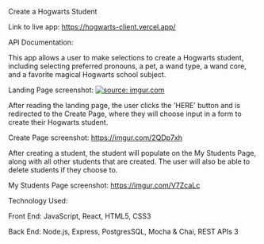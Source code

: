 Create a Hogwarts Student

Link to live app: https://hogwarts-client.vercel.app/

API Documentation:

This app allows a user to make selections to create a Hogwarts student, including selecting preferred pronouns, a pet, a wand type, a wand core, and a favorite magical Hogwarts school subject. 

Landing Page screenshot:
<a href="https://imgur.com/HNWUZoX"><img src="https://i.imgur.com/HNWUZoX.png" title="source: imgur.com" /></a>

After reading the landing page, the user clicks the 'HERE' button and is redirected to the Create Page, where they will choose input in a form to create their Hogwarts student. 

Create Page screenshot:
https://imgur.com/2QDp7xh

After creating a student, the student will populate on the My Students Page, along with all other students that are created. The user will also be able to delete students if they choose to. 


My Students Page screenshot:
https://imgur.com/V7ZcaLc


Technology Used:

Front End: JavaScript, React, HTML5, CSS3

Back End: Node.js, Express, PostgresSQL, Mocha & Chai, REST APIs 3